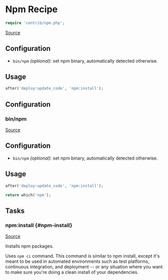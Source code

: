 <!-- DO NOT EDIT THIS FILE! -->
<!-- Instead edit contrib/npm.php -->
<!-- Then run bin/docgen -->

# Npm Recipe

```php
require 'contrib/npm.php';
```

[Source](/contrib/npm.php)



## Configuration
- `bin/npm` *(optional)*: set npm binary, automatically detected otherwise.
## Usage
```php
after('deploy:update_code', 'npm:install');
```


## Configuration
### bin/npm
[Source](https://github.com/deployphp/deployer/blob/master/contrib/npm.php#L17)

## Configuration
- `bin/npm` *(optional)*: set npm binary, automatically detected otherwise.
## Usage
```php
after('deploy:update_code', 'npm:install');
```

```php title="Default value"
return which('npm');
```



## Tasks

### npm:install {#npm-install}
[Source](https://github.com/deployphp/deployer/blob/master/contrib/npm.php#L27)

Installs npm packages.

Uses `npm ci` command. This command is similar to npm install,
except it's meant to be used in automated environments such as
test platforms, continuous integration, and deployment -- or
any situation where you want to make sure you're doing a clean
install of your dependencies.


